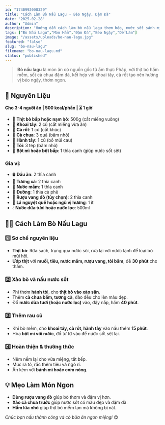 ```yaml
---
id: "1740992008329"
title: "Cách Làm Bò Nấu Lagu - Béo Ngậy, Đậm Đà"
date: "2025-02-28"
author: "Admin"
description: "Hướng dẫn cách làm bò nấu lagu thơm béo, nước sốt sánh mịn, thịt bò mềm tan, cực kỳ hấp dẫn cho bữa ăn đặc biệt."
tags: ["Bò Nấu Lagu","Món Hầm","Đậm Đà","Béo Ngậy","Dễ Làm"]
image: "/assets/uploads/bo-nau-lagu.jpg"
featured: "false"
slug: "bo-nau-lagu"
filename: "bo-nau-lagu.md"
status: "published"
---
```

> **Bò nấu lagu** là món ăn có nguồn gốc từ ẩm thực Pháp, với thịt bò hầm mềm, sốt cà chua đậm đà, kết hợp với khoai tây, cà rốt tạo nên hương vị béo ngậy, thơm ngon.

## 🛒 **Nguyên Liệu**  
**Cho 3-4 người ăn | 500 kcal/phần | ⏳ 1 giờ**  

- 🥩 **Thịt bò bắp hoặc nạm bò**: 500g (cắt miếng vuông)  
- 🥔 **Khoai tây**: 2 củ (cắt miếng vừa ăn)  
- 🥕 **Cà rốt**: 1 củ (cắt khúc)  
- 🍅 **Cà chua**: 3 quả (băm nhỏ)  
- 🧅 **Hành tây**: 1 củ (bổ múi cau)  
- 🧄 **Tỏi**: 3 tép (băm nhỏ)  
- 🥄 **Bột mì hoặc bột bắp**: 1 thìa canh (giúp nước sốt sệt)  

### Gia vị:  
- 🛢️ **Dầu ăn**: 2 thìa canh  
- 🥄 **Tương cà**: 2 thìa canh  
- 🥢 **Nước mắm**: 1 thìa canh  
- 🍯 **Đường**: 1 thìa cà phê  
- 🍷 **Rượu vang đỏ (tùy chọn)**: 2 thìa canh  
- 🌿 **Lá nguyệt quế hoặc ngũ vị hương**: 1 ít  
- 💧 **Nước dừa tươi hoặc nước lọc**: 500ml  

## 👩‍🍳 **Cách Làm Bò Nấu Lagu**  

### 1️⃣ **Sơ chế nguyên liệu**  
- **Thịt bò**: Rửa sạch, trụng qua nước sôi, rửa lại với nước lạnh để loại bỏ mùi hôi.  
- **Ướp thịt** với **muối, tiêu, nước mắm, rượu vang, tỏi băm**, để **30 phút** cho thấm.  

### 2️⃣ **Xào bò và nấu nước sốt**  
- Phi thơm **hành tỏi**, cho **thịt bò vào xào săn**.  
- Thêm **cà chua băm, tương cà**, đảo đều cho lên màu đẹp.  
- Đổ **nước dừa tươi (hoặc nước lọc)** vào, đậy nắp, hầm **40 phút**.  

### 3️⃣ **Thêm rau củ**  
- Khi bò mềm, cho **khoai tây, cà rốt, hành tây** vào nấu thêm **15 phút**.  
- Hòa **bột mì với nước**, đổ từ từ vào để nước sốt sệt lại.  

### 4️⃣ **Hoàn thiện & thưởng thức**  
- Nêm nếm lại cho vừa miệng, tắt bếp.  
- Múc ra tô, rắc thêm tiêu và ngò rí.  
- Ăn kèm với **bánh mì hoặc cơm nóng**.  

## 💡 **Mẹo Làm Món Ngon**  
- **Dùng rượu vang đỏ** giúp bò thơm và đậm vị hơn.  
- **Xào cà chua trước** giúp nước sốt có màu đẹp và đậm đà.  
- **Hầm lửa nhỏ** giúp thịt bò mềm tan mà không bị nát.  

*Chúc bạn nấu thành công và có bữa ăn ngon miệng!* 😋